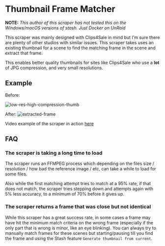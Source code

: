 # Thumbnail Frame Matcher

**NOTE:** _This author of this scraper has not tested this on the Windows/macOS versions of stash. Just Docker on UnRaid_

This scraper was mainly designed with Clips4Sale in mind but I'm sure there are plenty of other studios with similar issues. This scraper takes uses an existing thumbnail for a scene to find the matching frame in the scene and extract that frame.

This enables better quality thumbnails for sites like Clips4Sale who use a **lot** of JPG compression, and very small resolutions.

## Example

Before:

![low-res-high-compression-thumb](https://user-images.githubusercontent.com/1358708/187532608-c6a17efb-2853-4415-a039-40304d543657.jpg)

After:
![extracted-frame](https://user-images.githubusercontent.com/1358708/187532616-4a74dc54-20b8-4cb5-8b75-30b24ea93ac3.jpg)

Video example of the scraper in action [here](https://monosnap.com/file/RJ88MqUUFYZdwAhdIc7uIVozkc4YU3)

## FAQ

### The scraper is taking a long time to load

The scraper runs an FFMPEG process which depending on the files size / resolution / how bad the reference image / etc, can take a while to load for some files.

Also while the first matching attempt tries to match at a 95% rate, if that does not match, the scraper tries stepping down and attempts again with 5% less accuracy, to a minimum of 70% before it gives up.

### The scraper returns a frame that was close but not identical

While this scraper has a great success rate, in some cases a frame may have hit the minimum match criteria on the wrong frame (especially if the only part that is wrong is minor, like an eye blinking). You can always try to manually match frames for these scenes but starting/pausing till you find the frame and using the Stash feature `Generate thumbnail from current`.
